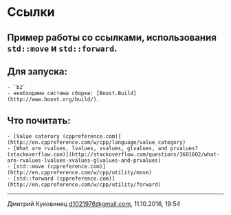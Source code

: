# Ссылки
Пример работы со ссылками, использования `std::move` и `std::forward`.
---

## Для запуска:
    - `b2`
    - необходима система сборки: [Boost.Build](http://www.boost.org/build/).

## Что почитать:
    - [Value caterory (cppreference.com)](http://en.cppreference.com/w/cpp/language/value_category)
    - [What are rvalues, lvalues, xvalues, glvalues, and prvalues? (stackoverflow.com)](http://stackoverflow.com/questions/3601602/what-are-rvalues-lvalues-xvalues-glvalues-and-prvalues)
    - [std::move (cppreference.com)](http://en.cppreference.com/w/cpp/utility/move)
    - [std::forward (cppreference.com)](http://en.cppreference.com/w/cpp/utility/forward)

---
Дмитрий Куковинец <d1021976@gmail.com>, 11.10.2016, 19:54
